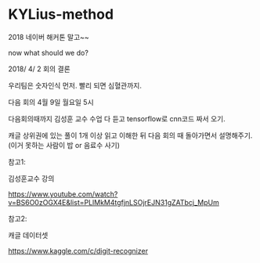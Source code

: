 # KYLius-method
2018 네이버 해커톤 말고~~

now what should we do?


2018/ 4/ 2 회의 결론

우리팀은 숫자인식 먼저. 빨리 되면 심혈관까지.

다음 회의 4월 9일 월요일 5시

다음회의때까지 김성훈 교수 수업 다 듣고 tensorflow로 cnn코드 짜서 오기.

캐글 상위권에 있는 풀이 1개 이상 읽고 이해한 뒤 다음 회의 때 돌아가면서 설명해주기. (이거 못하는 사람이 밥 or 음료수 사기)


참고1:

김성훈교수 강의

https://www.youtube.com/watch?v=BS6O0zOGX4E&list=PLlMkM4tgfjnLSOjrEJN31gZATbcj_MpUm


참고2:

캐글 데이터셋

https://www.kaggle.com/c/digit-recognizer
 
